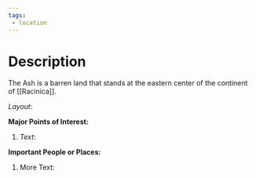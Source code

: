 ```yaml
---
tags:
 - location
---
```

# Description
The Ash is a barren land that stands at the eastern center of the continent of [[Racinica]].

_Layout_: 

**Major Points of Interest:**
1.  _Text_:

**Important People or Places:**
1.  More Text:
